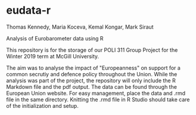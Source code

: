 # eudata-r
Thomas Kennedy, Maria Koceva, Kemal Kongar, Mark Siraut

Analysis of Eurobarometer data using R

This repository is for the storage of our POLI 311 Group Project for the Winter 2019 term at McGill University.

The aim was to analyse the impact of "Europeanness" on support for a common secrutiy and defence policy throughout the Union. While the analysis was part of the project, the repository will only include the R Markdown file and the pdf output. The data can be found through the European Union website. 
For easy management, place the data and .rmd file in the same directory. Knitting the .rmd file in R Studio should take care of the initialization and setup. 
